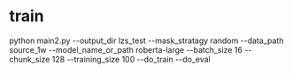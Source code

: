 # train
python main2.py --output_dir lzs_test --mask_stratagy random --data_path source_1w --model_name_or_path roberta-large --batch_size 16 --chunk_size 128 --training_size 100 --do_train --do_eval
